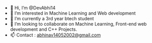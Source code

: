 - 👋 Hi, I’m @DevAbhi14
- 👀 I’m interested in Machine Learning and Web development
- 🌱 I’m currently a 3rd year btech student
- 💞️ I’m looking to collaborate on Machine Learning, Front-end web development and C++ Projects.
- 📫 Contact : abhinav14052002@gmail.com

<!---
DevAbhi14/DevAbhi14 is a ✨ special ✨ repository because its `README.md` (this file) appears on your GitHub profile.
You can click the Preview link to take a look at your changes.
--->
